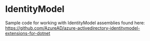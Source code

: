 # IdentityModel
Sample code for working with IdentityModel assemblies found here:
https://github.com/AzureAD/azure-activedirectory-identitymodel-extensions-for-dotnet

